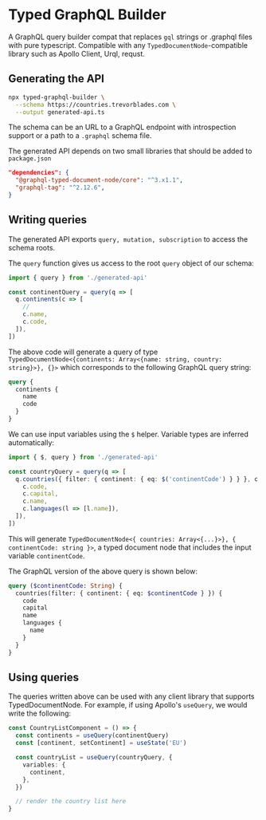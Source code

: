 # Typed GraphQL Builder

A GraphQL query builder compat that replaces `gql` strings or .graphql files with pure typescript. Compatible with any `TypedDocumentNode`-compatible library such as Apollo Client, Urql, requst.

## Generating the API

```bash
npx typed-graphql-builder \
  --schema https://countries.trevorblades.com \
  --output generated-api.ts
```

The schema can be an URL to a GraphQL endpoint with introspection support or a path to a `.graphql` schema file.

The generated API depends on two small libraries that should be added to `package.json`

```json
"dependencies": {
  "@graphql-typed-document-node/core": "^3.x1.1",
  "graphql-tag": "^2.12.6",
}
```

## Writing queries

The generated API exports `query, mutation, subscription` to access the schema roots.

The `query` function gives us access to the root `query` object of our schema:

```typescript
import { query } from './generated-api'

const continentQuery = query(q => [
  q.continents(c => [
    //
    c.name,
    c.code,
  ]),
])
```

The above code will generate a query of type `TypedDocumentNode<{continents: Array<{name: string, country: string}>}, {}>` which corresponds to the following GraphQL query string:

```graphql
query {
  continents {
    name
    code
  }
}
```

We can use input variables using the `$` helper. Variable types are inferred automatically:

```typescript
import { $, query } from './generated-api'

const countryQuery = query(q => [
  q.countries({ filter: { continent: { eq: $('continentCode') } } }, c => [
    c.code,
    c.capital,
    c.name,
    c.languages(l => [l.name]),
  ]),
])
```

This will generate `TypedDocumentNode<{ countries: Array<{...}>}, { continentCode: string }>`, a typed document node that includes the input variable `continentCode`.

The GraphQL version of the above query is shown below:

```graphql
query ($continentCode: String) {
  countries(filter: { continent: { eq: $continentCode } }) {
    code
    capital
    name
    languages {
      name
    }
  }
}
```

## Using queries

The queries written above can be used with any client library that supports TypedDocumentNode. For example, if using Apollo's `useQuery`, we would write the following:

```typescript
const CountryListComponent = () => {
  const continents = useQuery(continentQuery)
  const [continent, setContinent] = useState('EU')

  const countryList = useQuery(countryQuery, {
    variables: {
      continent,
    },
  })

  // render the country list here
}
```
